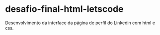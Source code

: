 # desafio-final-html-letscode
Desenvolvimento da interface da página de perfil do Linkedin com html e css.
